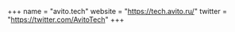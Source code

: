 +++
name = "avito.tech"
website = "https://tech.avito.ru/"
twitter = "https://twitter.com/AvitoTech"
+++